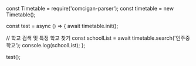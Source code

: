 const Timetable = require('comcigan-parser');
const timetable = new Timetable();

const test = async () => {
  await timetable.init();

  // 학교 검색 및 특정 학교 찾기
  const schoolList = await timetable.search('인주중학교');
  console.log(schoolList);
};

test();
